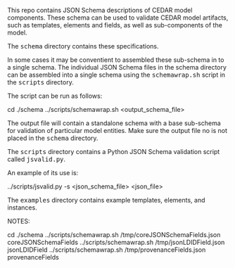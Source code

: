 This repo contains JSON Schema descriptions of CEDAR model components. 
These schema can be used to validate CEDAR model artifacts, such as templates, elements
and fields, as well as sub-components of the model.

The <tt>schema</tt> directory contains these specifications.

In some cases it may be conventient to assembled these sub-schema in to a single schema.
The individual JSON Schema files in the </tt>schema</tt> directory can be assembled into a
single schema using the <tt>schemawrap.sh</tt> script in the <tt>scripts</tt> directory.

The script can be run as follows:

   cd ./schema
   ../scripts/schemawrap.sh <output_schema_file> <sub-schema-name>

The output file will contain a standalone schema with a base sub-schema for validation of
particular model entities. Make sure the output file no is not placed in the <tt>schema</tt>
directory.

The <tt>scripts</tt> directory contains a Python JSON Schema validation script called
<tt>jsvalid.py</tt>.

An example of its use is:

  ../scripts/jsvalid.py -s <json_schema_file> <json_file>

The <tt>examples</tt> directory contains example templates, elements, and instances.

NOTES:

cd ./schema
../scripts/schemawrap.sh /tmp/coreJSONSchemaFields.json coreJSONSchemaFields
../scripts/schemawrap.sh /tmp/jsonLDIDField.json jsonLDIDField
../scripts/schemawrap.sh /tmp/provenanceFields.json provenanceFields

